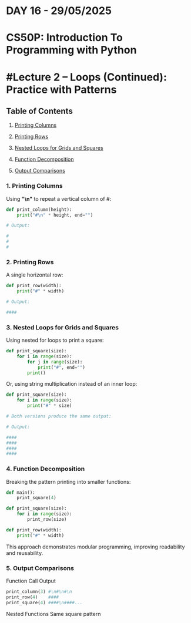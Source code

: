 # **DAY 16 - 29/05/2025**

# **CS50P: Introduction To Programming with Python**

# #Lecture 2 – Loops (Continued): Practice with Patterns

## Table of Contents
1. [Printing Columns](#1-printing-columns)

2. [Printing Rows](#2-printing-rows)

3. [Nested Loops for Grids and Squares](#3-nested-loops-for-grids-and-squares)

4. [Function Decomposition](#4-function-decomposition)

5. [Output Comparisons](#5-output-comparisons)

### 1. Printing Columns
Using **"\n"** to repeat a vertical column of #:

```python
def print_column(height):
    print("#\n" * height, end="")

# Output:

#
#
#

```
### 2. Printing Rows
A single horizontal row:

```python
def print_row(width):
    print("#" * width)

# Output:

####
```
### 3. Nested Loops for Grids and Squares
Using nested for loops to print a square:

```python
def print_square(size):
    for i in range(size):
        for j in range(size):
            print("#", end="")
        print()
```

Or, using string multiplication instead of an inner loop:

```python
def print_square(size):
    for i in range(size):
        print("#" * size)

# Both versions produce the same output:

# Output:

####
####
####
####
```

### 4. Function Decomposition
Breaking the pattern printing into smaller functions:

```python
def main():
    print_square(4)

def print_square(size):
    for i in range(size):
        print_row(size)

def print_row(width):
    print("#" * width)
```    
This approach demonstrates modular programming, improving readability and reusability.

### 5. Output Comparisons
Function Call	Output

```py
print_column(3)	#\n#\n#\n
print_row(4)	####
print_square(4)	####\n####...
```

Nested Functions	Same square pattern